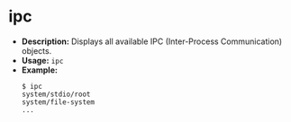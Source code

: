 # ipc

- **Description:** Displays all available IPC (Inter-Process Communication) objects.
- **Usage:** `ipc`
- **Example:**
  ```
  $ ipc
  system/stdio/root
  system/file-system
  ...
  ```
